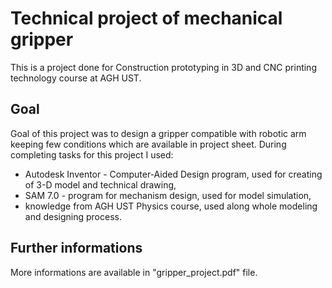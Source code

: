 # Technical project of mechanical gripper 

This is a project done for Construction prototyping in 3D and CNC printing technology course at AGH UST.

## Goal 
Goal of this project was to design a gripper compatible with robotic arm keeping few conditions which are available in project sheet.
During completing tasks for this project I used:
- Autodesk Inventor - Computer-Aided Design program, used for creating of 3-D model and technical drawing,
- SAM 7.0 - program for mechanism design, used for model simulation,
- knowledge from AGH UST Physics course, used along whole modeling and designing process.

## Further informations
More informations are available in "gripper_project.pdf" file.
